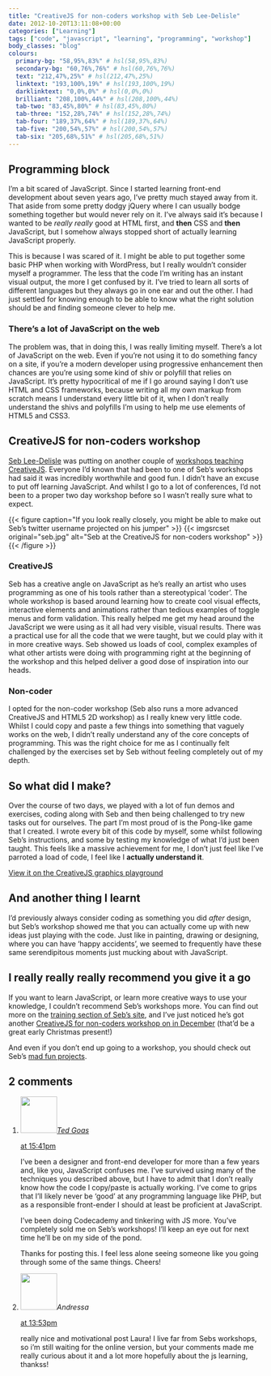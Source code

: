 ```yaml
---
title: "CreativeJS for non-coders workshop with Seb Lee-Delisle"
date: 2012-10-20T13:11:08+00:00
categories: ["Learning"]
tags: ["code", "javascript", "learning", "programming", "workshop"]
body_classes: "blog"
colours:
  primary-bg: "58,95%,83%" # hsl(58,95%,83%)
  secondary-bg: "60,76%,76%" # hsl(60,76%,76%)
  text: "212,47%,25%" # hsl(212,47%,25%)
  linktext: "193,100%,19%" # hsl(193,100%,19%)
  darklinktext: "0,0%,0%" # hsl(0,0%,0%)
  brilliant: "208,100%,44%" # hsl(208,100%,44%)
  tab-two: "83,45%,80%" # hsl(83,45%,80%)
  tab-three: "152,28%,74%" # hsl(152,28%,74%)
  tab-four: "189,37%,64%" # hsl(189,37%,64%)
  tab-five: "200,54%,57%" # hsl(200,54%,57%)
  tab-six: "205,68%,51%" # hsl(205,68%,51%)
---
```


## Programming block

I’m a bit scared of JavaScript. Since I started learning front-end development about seven years ago, I’ve pretty much stayed away from it. That aside from some pretty dodgy jQuery where I can usually bodge something together but would never rely on it. I’ve always said it’s because I wanted to be *really really* good at HTML first, and **then** CSS and **then** JavaScript, but I somehow always stopped short of actually learning JavaScript properly.

This is because I was scared of it. I might be able to put together some basic PHP when working with WordPress, but I really wouldn’t consider myself a programmer. The less that the code I’m writing has an instant visual output, the more I get confused by it. I’ve tried to learn all sorts of different languages but they always go in one ear and out the other. I had just settled for knowing enough to be able to know what the right solution should be and finding someone clever to help me.

### There’s a lot of JavaScript on the web

The problem was, that in doing this, I was really limiting myself. There’s a lot of JavaScript on the web. Even if you’re not using it to do something fancy on a site, if you’re a modern developer using progressive enhancement then chances are you’re using some kind of shiv or polyfill that relies on JavaScript. It’s pretty hypocritical of me if I go around saying I don’t use HTML and CSS frameworks, because writing all my own markup from scratch means I understand every little bit of it, when I don’t really understand the shivs and polyfills I’m using to help me use elements of HTML5 and CSS3.

## CreativeJS for non-coders workshop

[Seb Lee-Delisle](http://seb.ly) was putting on another couple of [workshops teaching CreativeJS](http://seb.ly/training/). Everyone I’d known that had been to one of Seb’s workshops had said it was incredibly worthwhile and good fun. I didn’t have an excuse to put off learning JavaScript. And whilst I go to a lot of conferences, I’d not been to a proper two day workshop before so I wasn’t really sure what to expect.

{{< figure caption="If you look really closely, you might be able to make out Seb’s twitter username projected on his jumper" >}}
  	{{< imgsrcset original="seb.jpg" alt="Seb at the CreativeJS for non-coders workshop" >}}
{{< /figure >}}

### CreativeJS

Seb has a creative angle on JavaScript as he’s really an artist who uses programming as one of his tools rather than a stereotypical ‘coder’. The whole workshop is based around learning how to create cool visual effects, interactive elements and animations rather than tedious examples of toggle menus and form validation. This really helped me get my head around the JavaScript we were using as it all had very visible, visual results. There was a practical use for all the code that we were taught, but we could play with it in more creative ways. Seb showed us loads of cool, complex examples of what other artists were doing with programming right at the beginning of the workshop and this helped deliver a good dose of inspiration into our heads.

### Non-coder

I opted for the non-coder workshop (Seb also runs a more advanced CreativeJS and HTML5 2D workshop) as I really knew very little code. Whilst I could copy and paste a few things into something that vaguely works on the web, I didn’t really understand any of the core concepts of programming. This was the right choice for me as I continually felt challenged by the exercises set by Seb without feeling completely out of my depth.

## So what did I make?

Over the course of two days, we played with a lot of fun demos and exercises, coding along with Seb and then being challenged to try new tasks out for ourselves. The part I’m most proud of is the Pong-like game that I created. I wrote every bit of this code by myself, some whilst following Seb’s instructions, and some by testing my knowledge of what I’d just been taught. This feels like a massive achievement for me, I don’t just feel like I’ve parroted a load of code, I feel like I **actually understand it**.

[View it on the CreativeJS graphics playground](http://sebly.jsbin.com/icifow/5/embed?live)

## And another thing I learnt

I’d previously always consider coding as something you did *after* design, but Seb’s workshop showed me that you can actually come up with new ideas just playing with the code. Just like in painting, drawing or designing, where you can have ‘happy accidents’, we seemed to frequently have these same serendipitous moments just mucking about with JavaScript.

## I really really really recommend you give it a go

If you want to learn JavaScript, or learn more creative ways to use your knowledge, I couldn’t recommend Seb’s workshops more. You can find out more on the [training section of Seb’s site](http://seb.ly/training/), and I’ve just noticed he’s got another [CreativeJS for non-coders workshop on in December](http://seb.ly/training/) (that’d be a great early Christmas present!)

And even if you don’t end up going to a workshop, you should check out Seb’s [mad fun projects](http://seb.ly/work/).

## 2 comments

<ol class="commentlist">
	<li class="comment even thread-even depth-1" id="li-comment-324">
			<div class="comment-author vcard">
			<img alt='' src='https://secure.gravatar.com/avatar/6f501cfc748d74a94687a9c30545599e?s=72&amp;d=mm&amp;r=g' srcset='https://secure.gravatar.com/avatar/6f501cfc748d74a94687a9c30545599e?s=144&amp;d=mm&amp;r=g 2x' class='avatar avatar-72 photo' height='72' width='72' /><cite class="fn"><a href='http://www.tedgoas.com' rel='external nofollow' class='url'>Ted Goas</a></cite>
				<aside class="comment-meta commentmetadata"><p><a href="#comment-324"><time datetime="2012-11-13T15:41:01+00:00" pubdate class="published">
		 at <span class="hours">15:41pm</span></time></a></p>
	</aside>
	</div>
	<div class="comment-entry">
		I’ve been a designer and front-end developer for more than a few years and, like you, JavaScript confuses me. I’ve survived using many of the techniques you described above, but I have to admit that I don’t really know how the code I copy/paste is actually working. I’ve come to grips that I’ll likely never be ‘good’ at any programming language like PHP, but as a responsible front-ender I should at least be proficient at JavaScript.

I’ve been doing Codecademy and tinkering with JS more. You’ve completely sold me on Seb’s workshops! I’ll keep an eye out for next time he’ll be on my side of the pond.

Thanks for posting this. I feel less alone seeing someone like you going through some of the same things. Cheers!
	</div>
</li>
	<li class="comment odd alt thread-odd thread-alt depth-1" id="li-comment-325">
			<div class="comment-author vcard">
			<img alt='' src='https://secure.gravatar.com/avatar/8d17e30c11742e9dee30edb662a26980?s=72&amp;d=mm&amp;r=g' srcset='https://secure.gravatar.com/avatar/8d17e30c11742e9dee30edb662a26980?s=144&amp;d=mm&amp;r=g 2x' class='avatar avatar-72 photo' height='72' width='72' /><cite class="fn">Andressa</cite>
				<aside class="comment-meta commentmetadata"><p><a href="#comment-325"><time datetime="2013-02-21T13:53:38+00:00" pubdate class="published">
		 at <span class="hours">13:53pm</span></time></a></p>
	</aside>
	</div>
	<div class="comment-entry">
		really nice and motivational post Laura! I live far from Sebs workshops, so i’m still waiting for the online version, but your comments made me really curious about it and a lot more hopefully about the js learning, thankss!
	</div>
</li>
</ol>
